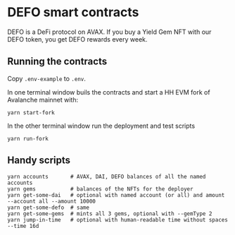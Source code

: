 # DEFO smart contracts
DEFO is a DeFi protocol on AVAX. If you buy a Yield Gem NFT with our DEFO token, you get DEFO rewards every week.

## Running the contracts
Copy `.env-example` to `.env`.

In one terminal window buils the contracts and start a HH EVM fork of Avalanche mainnet with:
```shell
yarn start-fork
```

In the other terminal window run the deployment and test scripts
```shell
yarn run-fork
```

## Handy scripts
```shell
yarn accounts       # AVAX, DAI, DEFO balances of all the named accounts
yarn gems           # balances of the NFTs for the deployer
yarn get-some-dai   # optional with named account (or all) and amount --account all --amount 10000
yarn get-some-defo  # same
yarn get-some-gems  # mints all 3 gems, optional with --gemType 2
yarn jump-in-time   # optional with human-readable time without spaces --time 16d
```
